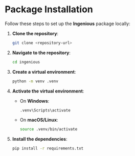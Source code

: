 # Package Installation

Follow these steps to set up the **Ingenious** package locally:

1. **Clone the repository**:
    ```bash
    git clone <repository-url>
    ```

2. **Navigate to the repository**:
    ```bash
    cd ingenious
    ```

3. **Create a virtual environment**:
    ```bash
    python -m venv .venv
    ```

4. **Activate the virtual environment**:
    - On **Windows**:
      ```bash
      .venv\Scripts\activate
      ```
    - On **macOS/Linux**:
      ```bash
      source .venv/bin/activate
      ```

5. **Install the dependencies**:
    ```bash
    pip install -r requirements.txt
    ```
